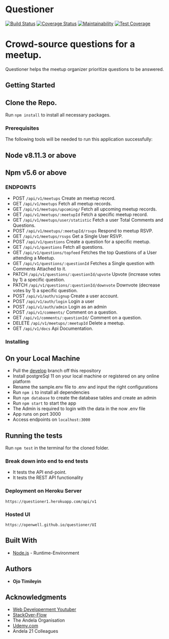 # Questioner
[![Build Status](https://travis-ci.org/openwell/questioner.svg?branch=develop)](https://travis-ci.org/openwell/questioner)
[![Coverage Status](https://coveralls.io/repos/github/openwell/questioner/badge.svg?branch=develop)](https://coveralls.io/github/openwell/questioner?branch=develop)
[![Maintainability](https://api.codeclimate.com/v1/badges/a3a966589be730bc865e/maintainability)](https://codeclimate.com/github/openwell/questioner/maintainability)
[![Test Coverage](https://api.codeclimate.com/v1/badges/a3a966589be730bc865e/test_coverage)](https://codeclimate.com/github/openwell/questioner/test_coverage)
# Crowd-source questions for a meetup.

Questioner helps the meetup organizer prioritize
questions to be answered.

## Getting Started

Clone the Repo.
-------------
Run `npm install` to install all necessary packages.

### Prerequisites

The following tools will be needed to run this application successfully:

Node v8.11.3 or above
---
Npm v5.6 or above
---

### ENDPOINTS

- POST `/api/v1/meetups` Create an meetup record.
- GET `/api/v1/meetups` Fetch all meetup records.
- GET `/api/v1/meetups/upcoming/` Fetch all upcoming meetup records.
- GET `/api/v1/meetups/:meetupId` Fetch a specific meetup record.
- GET `/api/v1/meetups/user/statistic` Fetch a user Total Comments and Questions.  
- POST `/api/v1/meetups/:meetupId/rsvps` Respond to meetup RSVP.
- GET `/api/v1/meetups/rsvps` Get a Single User RSVP.
- POST `/api/v1/questions` Create a question for a specific meetup.
- GET `/api/v1/questions` Fetch all questions.  
- GET `/api/v1/questions/topfeed` Fetches the top Questions of a User attending a Meetup.
- GET `/api/v1/questions/:questionId` Fetches a Single question with Comments Attached to it.
- PATCH `/api/v1/questions/:questionId/upvote` Upvote (increase votes by 1) a specific question.
- PATCH `/api/v1/questions/:questionId/downvote` Downvote (decrease votes by 1) a specific question.
- POST `/api/v1/auth/signup` Create a user account.
- POST `/api/v1/auth/login` Login a user
- POST `/api/v1/auth/admin` Login as an admin
- POST `/api/v1/comments/` Comment on a question.
- GET `/api/v1/comments/:questionId/` Comment on a question.
- DELETE `/api/v1/meetups/:meetupId` Delete a meetup.
- GET `/api/v1/docs` Api Documentation.

### Installing

## On your Local Machine
- Pull the [develop](https://github.com/openwell/Questioner) branch off this repository
- Install postgreSql 11 on your local machine or registered on any online platform
- Rename the sample.env file to .env and input the right configurations
- Run `npm i` to install all dependencies
- Run `npm database` to create the database tables and create an admin
- Run `npm start` to start the app
- The Admin is required to login with the data in the now .env file
- App runs on port 3000
- Access endpoints on `localhost:3000`


## Running the tests

Run `npm test` in the terminal for the cloned folder.

### Break down into end to end tests

- It tests the API end-point.
- It tests the REST API functionality

### Deployment on Heroku Server
`https://questioner1.herokuapp.com/api/v1`

### Hosted UI
`https://openwell.github.io/questioner/UI`

## Built With

* [Node.js](http://www.nodejs.org/) - Runtime-Environment

## Authors

* **Ojo Timileyin**

## Acknowledgments
* [Web Developerment Youtuber](htttps://youtube.com)
* [StackOver-Flow](https://stackoverflow.org)
* The Andela Organisation
* [Udemy.com](https://udemy.com)
* Andela 21 Colleagues
